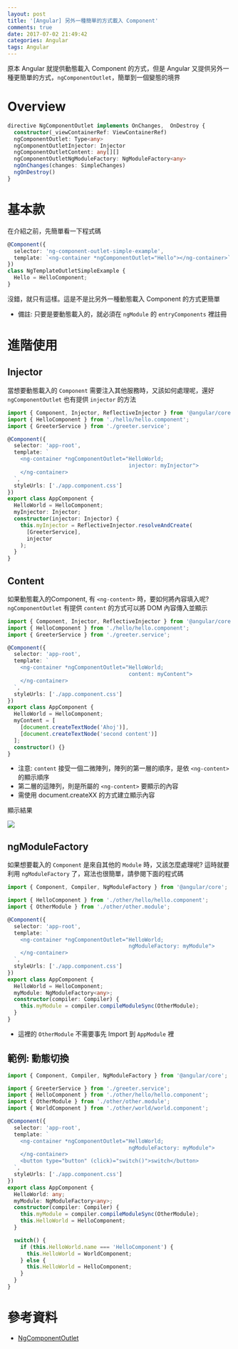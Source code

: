 ```yaml
---
layout: post
title: '[Angular] 另外一種簡單的方式載入 Component'
comments: true
date: 2017-07-02 21:49:42
categories: Angular
tags: Angular
---
```


原本 Angular 就提供動態載入 Component 的方式，但是 Angular 又提供另外一種更簡單的方式，`ngComponentOutlet`，簡單到一個變態的境界

<!-- more -->

# Overview

```typescript
directive NgComponentOutlet implements OnChanges,  OnDestroy {
  constructor(_viewContainerRef: ViewContainerRef)
  ngComponentOutlet: Type<any>
  ngComponentOutletInjector: Injector
  ngComponentOutletContent: any[][]
  ngComponentOutletNgModuleFactory: NgModuleFactory<any>
  ngOnChanges(changes: SimpleChanges)
  ngOnDestroy()
}
```



#  基本款

在介紹之前，先簡單看一下程式碼

```typescript
@Component({
  selector: 'ng-component-outlet-simple-example',
  template: `<ng-container *ngComponentOutlet="Hello"></ng-container>`
})
class NgTemplateOutletSimpleExample {  
  Hello = HelloComponent;
}
```

沒錯，就只有這樣。這是不是比另外一種動態載入 Component 的方式更簡單

*  備註: 只要是要動態載入的，就必須在 `ngModule` 的 `entryComponents` 裡註冊



# 進階使用

## Injector

當想要動態載入的 `Component` 需要注入其他服務時，又該如何處理呢，還好 `ngComponentOutlet` 也有提供 `injector` 的方法

```typescript
import { Component, Injector, ReflectiveInjector } from '@angular/core';
import { HelloComponent } from './hello/hello.component';
import { GreeterService } from './greeter.service';

@Component({
  selector: 'app-root',
  template: `
    <ng-container *ngComponentOutlet="HelloWorld;
                                      injector: myInjector">
    </ng-container>
  `,
  styleUrls: ['./app.component.css']
})
export class AppComponent {
  HelloWorld = HelloComponent;
  myInjector: Injector;
  constructor(injector: Injector) {
    this.myInjector = ReflectiveInjector.resolveAndCreate(
      [GreeterService],
      injector
    );
  }
}
```

## Content

如果動態載入的Component, 有 `<ng-content>` 時，要如何將內容填入呢?  `ngComponentOutlet` 有提供 `content` 的方式可以將 DOM 內容傳入並顯示

```typescript
import { Component, Injector, ReflectiveInjector } from '@angular/core';
import { HelloComponent } from './hello/hello.component';
import { GreeterService } from './greeter.service';

@Component({
  selector: 'app-root',
  template: `
    <ng-container *ngComponentOutlet="HelloWorld;
                                      content: myContent">
    </ng-container>
  `,
  styleUrls: ['./app.component.css']
})
export class AppComponent {
  HelloWorld = HelloComponent;
  myContent = [
    [document.createTextNode('Ahoj')],
    [document.createTextNode('second content')]
  ];
  constructor() {}
}

```

* 注意: `content` 接受一個二微陣列，陣列的第一層的順序，是依 `<ng-content>` 的顯示順序
* 第二層的這陣列，則是所屬的 `<ng-content>` 要顯示的內容
* 需使用 document.createXX 的方式建立顯示內容

顯示結果

![](https://farm5.staticflickr.com/4209/35540547751_f55f594bc3_o.png)

## ngModuleFactory

如果想要載入的 `Component` 是來自其他的 `Module` 時，又該怎麼處理呢? 這時就要利用 `ngModuleFactory` 了，寫法也很簡單，請參閱下面的程式碼

```typescript
import { Component, Compiler, NgModuleFactory } from '@angular/core';

import { HelloComponent } from './other/hello/hello.component';
import { OtherModule } from './other/other.module';

@Component({
  selector: 'app-root',
  template: `
    <ng-container *ngComponentOutlet="HelloWorld;
                                      ngModuleFactory: myModule">
    </ng-container>
  `,
  styleUrls: ['./app.component.css']
})
export class AppComponent {
  HelloWorld = HelloComponent;
  myModule: NgModuleFactory<any>;
  constructor(compiler: Compiler) {
    this.myModule = compiler.compileModuleSync(OtherModule);
  }
}

```

* 這裡的 `OtherModule` 不需要事先 Import 到 `AppModule` 裡

##  範例: 動態切換

```typescript
import { Component, Compiler, NgModuleFactory } from '@angular/core';

import { GreeterService } from './greeter.service';
import { HelloComponent } from './other/hello/hello.component';
import { OtherModule } from './other/other.module';
import { WorldComponent } from './other/world/world.component';

@Component({
  selector: 'app-root',
  template: `
    <ng-container *ngComponentOutlet="HelloWorld;
                                      ngModuleFactory: myModule">
    </ng-container>
    <button type="button" (click)="switch()">switch</button>
  `,
  styleUrls: ['./app.component.css']
})
export class AppComponent {
  HelloWorld: any;
  myModule: NgModuleFactory<any>;
  constructor(compiler: Compiler) {
    this.myModule = compiler.compileModuleSync(OtherModule);
    this.HelloWorld = HelloComponent;
  }

  switch() {
    if (this.HelloWorld.name === 'HelloComponent') {
      this.HelloWorld = WorldComponent;
    } else {
      this.HelloWorld = HelloComponent;
    }
  }
}

```



# 參考資料

* [NgComponentOutlet](https://angular.io/api/common/NgComponentOutlet)